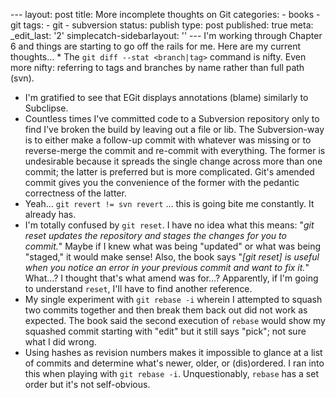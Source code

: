 --- layout: post title: More incomplete thoughts on Git categories: - books - git tags: - git - subversion status: publish type: post published: true meta: \_edit\_last: \'2\' simplecatch-sidebarlayout: \'\' --- I\'m working through Chapter 6 and things are starting to go off the rails for me. Here are my current thoughts… * The `git diff --stat <branch|tag>` command is nifty. Even more nifty:
  referring to tags and branches by name rather than full path (svn).
* I\'m gratified to see that EGit displays annotations (blame) similarly
  to Subclipse.
* Countless times I\'ve committed code to a Subversion repository only
  to find I\'ve broken the build by leaving out a file or lib. The
  Subversion-way is to either make a follow-up commit with whatever was
  missing or to reverse-merge the commit and re-commit with everything.
  The former is undesirable because it spreads the single change across
  more than one commit; the latter is preferred but is more complicated.
  Git\'s amended commit gives you the convenience of the former with the
  pedantic correctness of the latter.
* Yeah… `git revert != svn revert` … this is going bite me constantly.
  It already has.
* I\'m totally confused by `git reset`. I have no idea what this means:
  \"*git reset updates the repository and stages the changes for you to
  commit.*\" Maybe if I knew what was being \"updated\" or what was
  being \"staged,\" it would make sense! Also, the book says \"*\[git
  reset\] is useful when you notice an error in your previous commit and
  want to fix it.*\" What…? I thought that\'s what amend was for…?
  Apparently, if I\'m going to understand `reset`, I\'ll have to find
  another reference.
* My single experiment with `git rebase -i` wherein I attempted to
  squash two commits together and then break them back out did not work
  as expected. The book said the second execution of `rebase` would show
  my squashed commit starting with \"edit\" but it still says \"pick\";
  not sure what I did wrong.
* Using hashes as revision numbers makes it impossible to glance at a
  list of commits and determine what\'s newer, older, or (dis)ordered. I
  ran into this when playing with `git rebase -i`. Unquestionably,
  `rebase` has a set order but it\'s not self-obvious.

